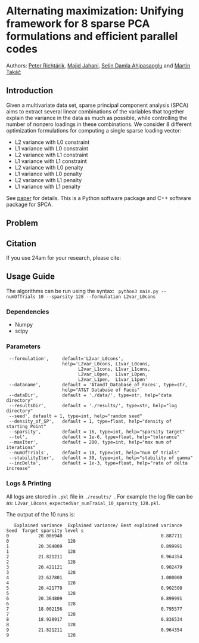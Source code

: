 # Alternating maximization: Unifying framework for 8 sparse PCA formulations and efficient parallel codes

Authors: [Peter Richtárik](https://richtarik.org/), [Majid Jahani](http://coral.ise.lehigh.edu/maj316/), [Selin Damla Ahipasaoglu](https://esd.sutd.edu.sg/people/faculty/selin-damla-ahipasaoglu) and [Martin Takáč](http://mtakac.com/)


## Introduction
Given a multivariate data set, sparse principal component analysis (SPCA) aims to extract several linear combinations of the variables that together explain the variance in the data as much as possible, while controlling the number of nonzero loadings in these combinations. We consider 8 different optimization formulations for computing a single sparse loading vector:
- L2 variance with L0 constraint  
- L1 variance with L0 constraint
- L2 variance with L1 constraint
- L1 variance with L1 constraint
- L2 variance with L0 penalty
- L1 variance with L0 penalty
- L2 variance with L1 penalty
- L1 variance with L1 penalty

See [paper](https://arxiv.org/pdf/1212.4137.pdf) for details.
This is a Python software package and C++  software package for SPCA.


## Problem


## Citation
If you use 24am for your research, please cite:



## Usage Guide
The algorithms can be run using the syntax: ``` python3 main.py --numOfTrials 10 --sparsity 128 --formulation L2var_L0cons```


### Dependencies
* Numpy
* scipy

### Parameters
```
 --formulation',     default='L2var_L0cons',
                     help='L2var_L0cons, L1var_L0cons,
                           L2var_L1cons, L1var_L1cons,
                           L2var_L0pen,  L1var_L0pen,
                           L2var_L1pen,  L1var_L1pen'
 --dataname',        default = 'ATandT_Database_of_Faces', type=str,
                     help="AT&T Database of Faces"
 --dataDir',         default = './data/', type=str, help="data directory"
 --resultsDir',      default = './results/', type=str, help="log directory"
 --seed', default = 1, type=int, help="random seed"
 --density_of_SP',   default = 1, type=float, help="density of starting Point"
 --sparsity',        default = 16, type=int, help="sparsity target"
 --tol',             default = 1e-6, type=float, help="tolerance"
 --maxIter',         default = 200, type=int, help="max num of iterations"
 --numOfTrials',     default = 10, type=int, help="num Of trials"
 --stabilityIter',   default = 30, type=int, help="stability of gamma"
 --incDelta',        default = 1e-3, type=float, help="rate of delta increase"
 ```


### Logs & Printing
All logs are stored in ```.pkl``` file in ```./results/ ```. For example the log file can be as:
```L2var_L0cons_expectedVar_numTraial_10_sparsity_128.pkl```.

The output of the 10 runs is:
```
   Explained variance  Explained variance/ Best explained variance  Seed  Target sparsity level s
0           20.086940                                     0.887711     0                      128
1           20.364809                                     0.899991     1                      128
2           21.821211                                     0.964354     2                      128
3           20.421121                                     0.902479     3                      128
4           22.627801                                     1.000000     4                      128
5           20.421779                                     0.902508     5                      128
6           20.364809                                     0.899991     6                      128
7           18.002156                                     0.795577     7                      128
8           18.928917                                     0.836534     8                      128
9           21.821211                                     0.964354     9                      128
```
 
